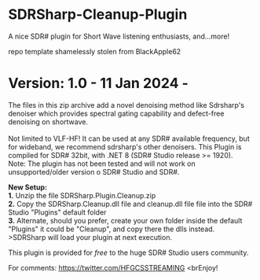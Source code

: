 # SDRSharp-Cleanup-Plugin


A nice SDR# plugin for Short Wave listening enthusiasts, and...more!

repo template shamelessly stolen from BlackApple62

# Version: 1.0 - 11 Jan 2024 - 

The files in this zip archive add a novel denoising method like Sdrsharp's denoiser which provides spectral gating capability and defect-free denoising on shortwave.  
<br>Not limited to VLF-HF! It can be used at any SDR# available frequency,
but for wideband, we recommend sdrsharp's other denoisers.
This Plugin is compiled for SDR# 32bit, with .NET 8 (SDR# Studio release >= 1920).
<br>Note: The plugin has not been tested and will not work on unsupported/older version o SDR# Studio and SDR#.

**New Setup:**
<br>**1.** Unzip the file SDRSharp.Plugin.Cleanup.zip
<br>**2.** Copy the SDRSharp.Cleanup.dll file and cleanup.dll file file into the SDR# Studio "Plugins" default folder
<br>**3.** Alternate, should you prefer, create your own folder inside the default "Plugins" it could be "Cleanup", and copy there the dlls instead.
<br>>SDRSharp will load your plugin at next execution.


This plugin is provided for *free* to the huge SDR# Studio users community.<br>

For comments: https://twitter.com/HFGCSSTREAMING
<brEnjoy!
